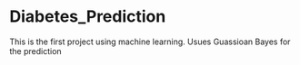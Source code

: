 # Diabetes_Prediction
This is the first project using machine learning. Usues Guassioan Bayes for the prediction
